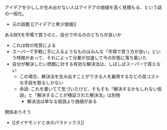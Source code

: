 
アイデアを少ししか生み出せない人はアイデアの価値を高く見積もる、という話の一般化。
- 元の話題 [[アイデアと希少価値]]

ある財Xを市場で買うのと、自分で作るののどちらが良いか
- これは財の性質による
- スーパーで手軽に手に入るようなものはみんな「市場で買う方が良い」という特徴があって、それによって分業が加速して今の形態に落ち着いた
- 自分が解決したい問題に対する有効な解決法は、しばしばスーパーで買えない
    - この場合、解決法を生み出すことができる人を雇用するなどの高コストな手段を取るしかない
    - 余談: これを書いてて気づいたけど、そもそも「解決するかもしれない仮説」と「解決することが検証された解決法」は別物
        - 解決法は単なる仮説より価値がある

関係ありそう
- [[ダイヤモンドと水のパラドックス]]

